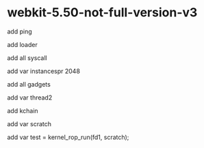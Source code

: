 # webkit-5.50-not-full-version-v3

add ping

add loader

add all syscall

add var instancespr 2048

add all gadgets

add var thread2

add kchain

add var scratch 
    
add var test = kernel_rop_run(fd1, scratch);
